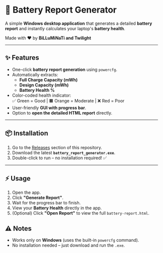 # 🔋 Battery Report Generator

A simple **Windows desktop application** that generates a detailed **battery report** and instantly calculates your laptop's **battery health**.  

Made with ❤️ by **BiLLuMiNaTi and Twilight**

---

## ✨ Features
- One-click **battery report generation** using `powercfg`.
- Automatically extracts:
  - **Full Charge Capacity (mWh)**
  - **Design Capacity (mWh)**
  - **Battery Health %**
- Color-coded health indicator:  
  ✅ Green = Good | 🟧 Orange = Moderate | ❌ Red = Poor  
- User-friendly **GUI with progress bar**.
- Option to **open the detailed HTML report** directly.

---

## 📦 Installation

1. Go to the [Releases](../../releases) section of this repository.  
2. Download the latest **`battery_report_generator.exe`**.  
3. Double-click to run – no installation required! ✅

---

## ⚡ Usage
1. Open the app.  
2. Click **"Generate Report"**.  
3. Wait for the progress bar to finish.  
4. View your **Battery Health** directly in the app.  
5. (Optional) Click **"Open Report"** to view the full `battery-report.html`.

## ⚠️ Notes
- Works only on **Windows** (uses the built-in `powercfg` command).  
- No installation needed – just download and run the `.exe`.   
